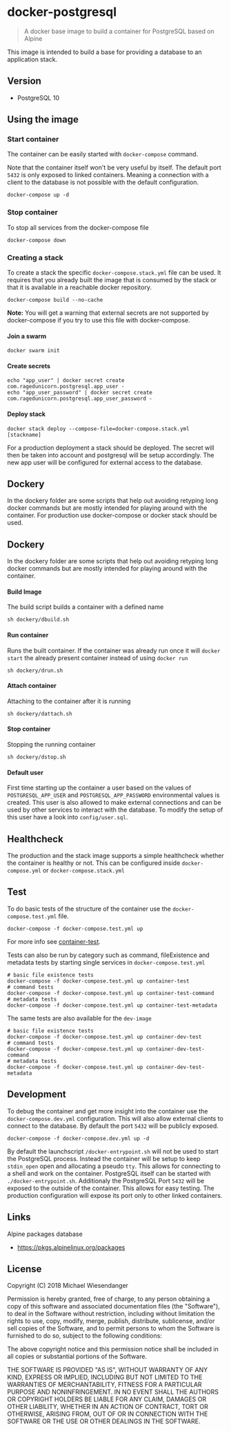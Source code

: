 # docker-postgresql

> A docker base image to build a container for PostgreSQL based on Alpine

This image is intended to build a base for providing a database to an application stack.

## Version

* PostgreSQL 10

## Using the image

### Start container

The container can be easily started with `docker-compose` command.

Note that the container itself won't be very useful by itself. The default port `5432` is only
exposed to linked containers. Meaning a connection with a client to the database is not possible with the default configuration.

```
docker-compose up -d
```

### Stop container

To stop all services from the docker-compose file

```
docker-compose down
```

### Creating a stack

To create a stack the specific `docker-compose.stack.yml` file can be used. It requires that you already built the image that is consumed by the stack or that it is available in a reachable docker repository.

```
docker-compose build --no-cache
```

**Note:** You will get a warning that external secrets are not supported by docker-compose if you try to use this file with docker-compose.

#### Join a swarm

```
docker swarm init
```

#### Create secrets
```
echo "app_user" | docker secret create com.ragedunicorn.postgresql.app_user -
echo "app_user_password" | docker secret create com.ragedunicorn.postgresql.app_user_password -
```

#### Deploy stack
```
docker stack deploy --compose-file=docker-compose.stack.yml [stackname]
```

For a production deployment a stack should be deployed. The secret will then be taken into account and postgresql will be setup accordingly. The new app user will be configured for external access to the database.

## Dockery

In the dockery folder are some scripts that help out avoiding retyping long docker commands but are mostly intended for playing around with the container. For production use docker-compose or docker stack should be used.

## Dockery

In the dockery folder are some scripts that help out avoiding retyping long docker commands but are mostly intended for playing around with the container.

#### Build Image

The build script builds a container with a defined name

```
sh dockery/dbuild.sh
```

#### Run container

Runs the built container. If the container was already run once it will `docker start` the already present container instead of using `docker run`

```
sh dockery/drun.sh
```

#### Attach container

Attaching to the container after it is running

```
sh dockery/dattach.sh
```

#### Stop container

Stopping the running container

```
sh dockery/dstop.sh
```

#### Default user

First time starting up the container a user based on the values of `POSTGRESQL_APP_USER` and `POSTGRESQL_APP_PASSWORD` environmental values is created. This user is also allowed to make external connections and can be used by other services to interact with the database. To modify the setup of this user have a look into `config/user.sql`.

## Healthcheck

The production and the stack image supports a simple healthcheck whether the container is healthy or not. This can be configured inside `docker-compose.yml` or `docker-compose.stack.yml`


## Test

To do basic tests of the structure of the container use the `docker-compose.test.yml` file.

`docker-compose -f docker-compose.test.yml up`

For more info see [container-test](https://github.com/RagedUnicorn/docker-container-test).

Tests can also be run by category such as command, fileExistence and metadata tests by starting single services in `docker-compose.test.yml`

```
# basic file existence tests
docker-compose -f docker-compose.test.yml up container-test
# command tests
docker-compose -f docker-compose.test.yml up container-test-command
# metadata tests
docker-compose -f docker-compose.test.yml up container-test-metadata
```

The same tests are also available for the `dev-image`

```
# basic file existence tests
docker-compose -f docker-compose.test.yml up container-dev-test
# command tests
docker-compose -f docker-compose.test.yml up container-dev-test-command
# metadata tests
docker-compose -f docker-compose.test.yml up container-dev-test-metadata
```

## Development

To debug the container and get more insight into the container use the `docker-compose.dev.yml`
configuration. This will also allow external clients to connect to the database. By default the port `5432` will be publicly exposed.

```
docker-compose -f docker-compose.dev.yml up -d
```

By default the launchscript `/docker-entrypoint.sh` will not be used to start the PostgreSQL process. Instead the container will be setup to keep `stdin_open` open and allocating a pseudo `tty`. This allows for connecting to a shell and work on the container. PostgreSQL itself can be started with `./docker-entrypoint.sh`. Additionaly the PostgreSQL Port `5432` will be exposed to the outside of the container. This allows for easy testing. The production configuration will expose its port only to other linked containers.

## Links

Alpine packages database
- https://pkgs.alpinelinux.org/packages

## License

Copyright (C) 2018 Michael Wiesendanger

Permission is hereby granted, free of charge, to any person obtaining
a copy of this software and associated documentation files (the
"Software"), to deal in the Software without restriction, including
without limitation the rights to use, copy, modify, merge, publish,
distribute, sublicense, and/or sell copies of the Software, and to
permit persons to whom the Software is furnished to do so, subject to
the following conditions:

The above copyright notice and this permission notice shall be
included in all copies or substantial portions of the Software.

THE SOFTWARE IS PROVIDED "AS IS", WITHOUT WARRANTY OF ANY KIND,
EXPRESS OR IMPLIED, INCLUDING BUT NOT LIMITED TO THE WARRANTIES OF
MERCHANTABILITY, FITNESS FOR A PARTICULAR PURPOSE AND
NONINFRINGEMENT. IN NO EVENT SHALL THE AUTHORS OR COPYRIGHT HOLDERS BE
LIABLE FOR ANY CLAIM, DAMAGES OR OTHER LIABILITY, WHETHER IN AN ACTION
OF CONTRACT, TORT OR OTHERWISE, ARISING FROM, OUT OF OR IN CONNECTION
WITH THE SOFTWARE OR THE USE OR OTHER DEALINGS IN THE SOFTWARE.
